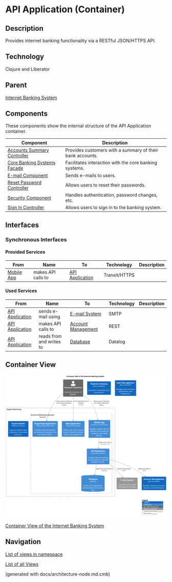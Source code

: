 # API Application (Container)
## Description
Provides internet banking functionality via a RESTful JSON/HTTPS API.

## Technology
Clojure and Liberator

## Parent
[Internet Banking System](../../../mybank/digital-banking/internet-banking-system/internet-banking-system.md)
## Components
These components show the internal structure of the API Application container.

| Component | Description |
|---|---|
| [Accounts Summary Controller](../../../mybank/digital-banking/internet-banking-system/accounts-summary-controller.md) | Provides customers with a summary of their bank accounts. |
| [Core Banking Systems Facade](../../../mybank/digital-banking/internet-banking-system/core-banking-systems-facade.md) | Facilitates interaction with the core banking systems. |
| [E-mail Component](../../../mybank/digital-banking/internet-banking-system/email-component.md) | Sends e-mails to users. |
| [Reset Password Controller](../../../mybank/digital-banking/internet-banking-system/reset-password-controller.md) | Allows users to reset their passwords. |
| [Security Component](../../../mybank/digital-banking/internet-banking-system/security-component.md) | Handles authentication, password changes, etc. |
| [Sign In Controller](../../../mybank/digital-banking/internet-banking-system/sign-in-controller.md) | Allows users to sign in to the banking system. |

## Interfaces

### Synchronous Interfaces

#### Provided Services

| From | Name | To | Technology | Description |
|---|---|---|---|---|
| [Mobile App](../../../mybank/digital-banking/internet-banking-system/mobile-app.md) | makes API calls to | [API Application](../../../mybank/digital-banking/internet-banking-system/api-application.md) | Transit/HTTPS |  |

#### Used Services

| From | Name | To | Technology | Description |
|---|---|---|---|---|
| [API Application](../../../mybank/digital-banking/internet-banking-system/api-application.md) | sends e-mail using | [E-mail System](../../../mybank/email-system.md) | SMTP |  |
| [API Application](../../../mybank/digital-banking/internet-banking-system/api-application.md) | makes API calls to | [Account Management](../../../mybank/core-banking/account-management-system.md) | REST |  |
| [API Application](../../../mybank/digital-banking/internet-banking-system/api-application.md) | reads from and writes to | [Database](../../../mybank/digital-banking/internet-banking-system/database.md) | Datalog |  |

## Container View
![Container View of the Internet Banking System](../../../mybank/digital-banking/internet-banking-system/container-view.png)

[Container View of the Internet Banking System](../../../mybank/digital-banking/internet-banking-system/container-view.md)


## Navigation
[List of views in namespace](./views-in-namespace.md)

[List of all Views](../../../views.md)

(generated with docs/architecture-node.md.cmb)

